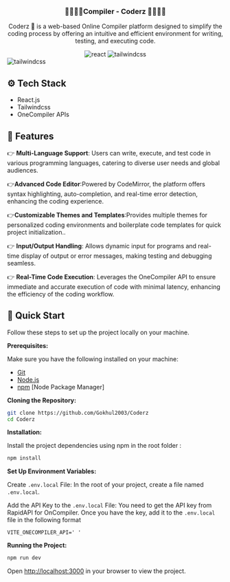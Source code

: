 <div align="center">
  <br />
 <h3>🤖🧑🏾‍💻Compiler - Coderz 🧑🏾‍💻🤖</h3>  
 
Coderz 🤖 is a web-based Online Compiler platform designed to simplify the coding 
process by offering an intuitive and efficient environment for writing, testing, and executing 
code.
  <div>
  <img src="https://img.shields.io/badge/-React-black?style=for-the-badge&logo=react&logoColor=white&color=61DAFB" alt="react" />
  <img src="https://img.shields.io/badge/-Tailwind_CSS-black?style=for-the-badge&logoColor=white&logo=tailwindcss&color=06B6D4" alt="tailwindcss" />
  </div>

</div>
  <img src="https://github.com/user-attachments/assets/6f27528e-b272-4832-84f4-a03dba296ec2" alt="tailwindcss" />

## <a name="tech-stack">⚙️ Tech Stack</a>
- React.js
- Tailwindcss
- OneCompiler APIs
  
## <a name="features">🔋 Features</a>

👉 **Multi-Language Support**: Users can write, execute, and test code in various programming languages, catering to diverse user needs and global audiences.

👉**Advanced Code Editor**:Powered by CodeMirror, the platform offers syntax highlighting, auto-completion, and real-time error detection, enhancing the coding experience.

👉**Customizable Themes and Templates**:Provides multiple themes for personalized coding environments and boilerplate code templates for quick project initialization..

👉 **Input/Output Handling**: Allows dynamic input for programs and real-time display of output or error messages, making testing and debugging seamless.

👉 **Real-Time Code Execution**: Leverages the OneCompiler API to ensure immediate and accurate execution of code with minimal latency, enhancing the efficiency of the coding workflow.

## <a name="quick-start">🤸 Quick Start</a>

Follow these steps to set up the project locally on your machine.

**Prerequisites:**

Make sure you have the following installed on your machine:

- [Git](https://git-scm.com/)
- [Node.js](https://nodejs.org/en)
- [npm](https://www.npmjs.com/) [Node Package Manager]

**Cloning the Repository:**

```bash
git clone https://github.com/Gokhul2003/Coderz
cd Coderz
```

**Installation:**

Install the project dependencies using npm in the root folder :

```bash
npm install
```

**Set Up Environment Variables:**

Create `.env.local` File: In the root of your project, create a file named `.env.local`.

Add the API Key to the `.env.local` File: You need to get the API key from RapidAPI for OnCompiler. Once you have the key, add it to the `.env.local` file in the following format

```env
VITE_ONECOMPILER_API=' '
```

**Running the Project:**

```bash
npm run dev
```

Open [http://localhost:3000](http://localhost:3000) in your browser to view the project.

